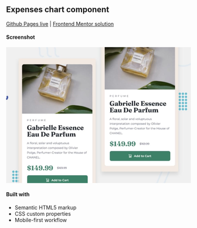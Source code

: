 ## Expenses chart component
[Github Pages live](https://candybuy.github.io/newbie/test1/) | [Frontend Mentor solution](https://www.frontendmentor.io/challenges/product-preview-card-component-GO7UmttRfa)

#### Screenshot
![Mobile view](./images/mobile-design.jpg)


#### Built with
- Semantic HTML5 markup
- CSS custom properties
- Mobile-first workflow
